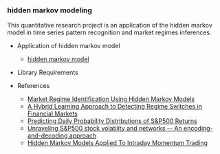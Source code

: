 ### hidden markov modeling

This quantitative research project is an application of the hidden markov model in time series pattern recognition and market regimes inferences.

- Application of hidden markov model
  - [hidden markov model](https://github.com/manuelmusngi/hidden-markov-modeling/blob/main/src/1-Hidden-Markov-Models-for-Market_Regimes.ipynb)

- Library Requirements

- References
  - [Market Regime Identification Using Hidden Markov Models](https://papers.ssrn.com/sol3/papers.cfm?abstract_id=3406068)
  - [A Hybrid Learning Approach to Detecting Regime Switches in Financial Markets](https://arxiv.org/abs/2108.05801)
  - [Predicting Daily Probability Distributions of S&P500 Returns](https://papers.ssrn.com/sol3/papers.cfm?abstract_id=1288468)
  - [Unraveling S&P500 stock volatility and networks -- An encoding-and-decoding approach](https://arxiv.org/abs/2101.09395)
  - [Hidden Markov Models Applied To Intraday Momentum Trading ](https://arxiv.org/abs/2006.08307)
